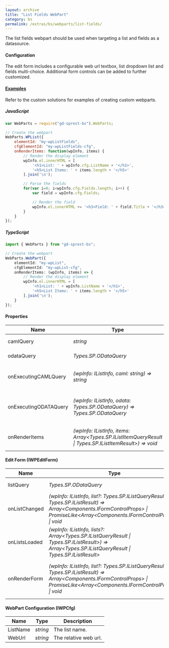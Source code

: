 ```yaml
---
layout: archive
title: "List Fields WebPart"
category: bs
permalink: /extras/bs/webparts/list-fields/
---
```

The list fields webpart should be used when targeting a list and fields as a datasource.

#### Configuration
The edit form includes a configurable web url textbox, list dropdown list and fields multi-choice. Additional form controls can be added to further customized.

#### [Examples](/examples/solutions)
Refer to the custom solutions for examples of creating custom webparts.

##### JavaScript
```js
var WebParts = require("gd-sprest-bs").WebParts;

// Create the webpart
WebParts.WPList({
    elementId: "my-wpListFields",
    cfgElementId: "my-wpListFields-cfg",
    onRenderItems: function(wpInfo, items) {
        // Render the display element
        wpInfo.el.innerHTML = [
            '<h1>List: ' + wpInfo.cfg.ListName + '</h1>',
            '<h5>List Items: ' + items.length + '</h5>'
        ].join('\n');

        // Parse the fields
        for(var i=0; i<wpInfo.cfg.Fields.length; i++) {
            var field = wpInfo.cfg.Fields;

            // Render the field
            wpInfo.el.innerHTML += '<h3>Field: ' + field.Title + '</h3>';
        }
    }
});
```

##### TypeScript
```ts
import { WebParts } from "gd-sprest-bs";

// Create the webpart
WebParts.WebPart({
    elementId: "my-wpList",
    cfgElementId: "my-wpList-cfg",
    onRenderItems: (wpInfo, items) => {
        // Render the display element
        wpInfo.el.innerHTML = [
            '<h1>List: ' + wpInfo.ListName + '</h1>',
            '<h5>List Items: ' + items.length + '</h5>'
        ].join('\n');
    }
});
```

#### Properties

| Name | Type | Description |
| --- | --- | --- |
| camlQuery | _string_ | The caml query. |
| odataQuery | _Types.SP.ODataQuery_ | The odata query. |
| onExecutingCAMLQuery | _(wpInfo: IListInfo, caml: string) => string_ | The executing caml query event. |
| onExecutingODATAQuery | _(wpInfo: IListInfo, odata: Types.SP.ODataQuery) => Types.SP.ODataQuery_ | The executing odata query event. |
| onRenderItems | _(wpInfo: IListInfo, items: Array&lt;Types.SP.IListItemQueryResult \| Types.SP.IListItemResult&gt;) => void_ | The on render items event. |

#### Edit Form (IWPEditForm)

| Name | Type | Description |
| --- | --- | --- |
| listQuery | _Types.SP.ODataQuery_ | The odata list query. |
| onListChanged | _(wpInfo: IListInfo, list?: Types.SP.IListQueryResult \| Types.SP.IListResult) => Array&lt;Components.IFormControlProps&gt; \| PromiseLike&lt;Array&lt;Components.IFormControlProps&gt;&gt; \| void_ | Event triggered when the selected list changes. |
| onListsLoaded | _(wpInfo: IListInfo, lists?: Array&lt;Types.SP.IListQueryResult \| Types.SP.IListResult&gt;) => Array&lt;Types.SP.IListQueryResult \| Types.SP.IListResult&gt;_ | Event triggered when the lists are loaded. |
| onRenderForm | _(wpInfo: IListInfo, list?: Types.SP.IListQueryResult \| Types.SP.IListResult) => Array&lt;Components.IFormControlProps&gt; \| PromiseLike&lt;Array&lt;Components.IFormControlProps&gt;&gt; \| void_ | Event triggered when the form is being rendered. |

#### WebPart Configuration (IWPCfg)

| Name | Type | Description |
| --- | --- | --- |
| ListName | _string_ | The list name. |
| WebUrl | _string_ | The relative web url. |